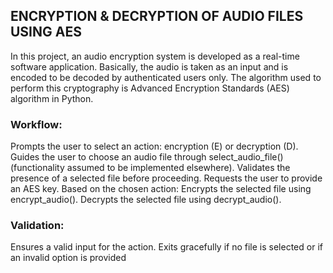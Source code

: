 ## ENCRYPTION & DECRYPTION OF AUDIO FILES USING AES
In this project, an audio encryption system is developed as a real-time software application. 
Basically, the audio is taken as an input and is encoded to be decoded by authenticated users only. 
The algorithm used to perform this cryptography is Advanced Encryption Standards (AES) algorithm in Python.

### Workflow:
Prompts the user to select an action: encryption (E) or decryption (D).
Guides the user to choose an audio file through select_audio_file() (functionality assumed to be implemented elsewhere).
Validates the presence of a selected file before proceeding.
Requests the user to provide an AES key.
Based on the chosen action:
Encrypts the selected file using encrypt_audio().
Decrypts the selected file using decrypt_audio().
 
 ### Validation:
 Ensures a valid input for the action.
 Exits gracefully if no file is selected or if an invalid option is provided
